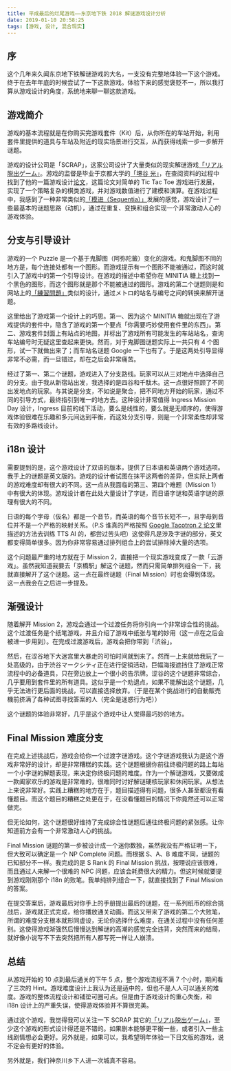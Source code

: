 ```yaml
---
title: 平成最后的烂尾游戏——东京地下铁 2018 解谜游戏设计分析
date: 2019-01-10 20:58:25
tags: [游戏, 设计, 混合现实]
---
```


## 序

这个几年来久闻东京地下铁解谜游戏的大名，一支没有完整地体验一下这个游戏。终于在去年年底的时候尝试了一下这款游戏。体验下来的感觉褒贬不一，所以我打算从游戏设计的角度，系统地来聊一聊这款游戏。

## 游戏简介

游戏的基本流程就是在你购买完游戏套件（Kit）后，从你所在的车站开始，利用套件里提供的道具与车站及附近的现实场景进行交互，从而获得线索一步一步解开谜题。

游戏的设计公司是「SCRAP」，这家公司设计了大量类似的现实解谜游戏[「リアル脱出ゲーム」](http://realdgame.jp/)。游戏的监督是毕业于京都大学的[「堺谷 光」](https://www.facebook.com/hikaru.sakaidani)，在查阅资料的过程中找到了他的一篇游戏设计[论文](https://arxiv.org/pdf/1306.4884.pdf)，这篇论文对简单的 Tic Tac Toe 游戏进行发展，实现了一个策略复杂的棋类游戏，并对游戏数值进行了建模和演算。在游戏过程中，我感到了一种非常类似的[「模进（Sequentia）」](https://zh.wikipedia.org/zh/%E6%A8%A1%E8%BF%9B)发展的感觉，游戏设计了一些最基本的谜题思路（动机），通过在重复、变换和组合实现一个非常激动人心的游戏体验。

## 分支与引导设计

游戏的一个 Puzzle 是一个基于鬼脚图（阿弥陀籤）变化的游戏。和鬼脚图不同的地方是，每个连接处都有一个图形。而游戏提示有一个图形不能被通过，而这时就引入了游戏中的第一个引导设计。在游戏的描述中希望你在 MINITIA 糖上找到一个黑色的图形，而这个图形就是那个不能被通过的图形。游戏的第二个谜题则是和网站上的[「練習問題」](http://realdgame.jp/chikanazo/5/renshu/index.html)类似的设计，通过メトロ的站名与编号之间的转换来解开谜题。

这里给出了游戏第一个设计上的巧思。第一、因为这个 MINITIA 糖就出现在了游戏提供的套件中，隐含了游戏的第一个要点「你需要巧妙使用套件里的东西」。第二、游戏套件封面上有站点的地图，并标出了游戏所有可能发生的车站站名，查询车站编号时无疑这里查起来更快。然而，对于鬼脚图谜题实际上一共只有 4 个图形，试一下就做出来了；而车站名谜题 Google 一下也有了。于是这两处引导显得非常不必需，而一旦错过，却在之后会非常痛苦。

经过了第一、第二个谜题，游戏进入了分支路线。玩家可以从三对地点中选择自己的分支。由于我从新宿站出发，我选择的是四谷和千駄木。这一点很好照顾了不同出发地点的玩家。与其说是分支，不如说是聚合，把不同地方开始的玩家，通过不同的引导方式，最终指引到唯一的地方去。这种设计非常值得 Ingress Mission Day 设计，Ingress 目前的线下活动，要么是线性的，要么就是无顺序的，使得游戏体验很难在乐趣和多元间达到平衡，而这处分支引导，则是一个非常柔性却非常有效的多路线设计。

## i18n 设计

需要提到的是，这个游戏设计了双语的版本，提供了日本语和英语两个游戏选项。我手上的谜题是英文版的。游戏的设计者试图在抹平这两者的差异，但实际上两者的游戏难度却有很大的不同。这一点从我面临的第三、第四个难题（Mission 1）中有很大的体现。游戏设计者在此处大量设计了字谜，而日语字谜和英语字谜的原理有很大的不同。

日语的每个字母（仮名）都是一个音节，而英语的每个音节长短不一，且字母到音位并不是一个严格的映射关系。（P.S 谁真的严格按照 [Google Tacotron 2 论文](https://ai.googleblog.com/2017/12/tacotron-2-generating-human-like-speech.html)里描述的方法去训练 TTS AI 的，都尝过苦头吧）这使得凡是涉及字谜的部分，英文都变得简单很多。因为你非常容易通过排列组合上的尝试排除掉大量的选项。

这个问题最严重的地方就在于 Mission 2，直接把一个现实游戏变成了一款「云游戏」。虽然我知道我要去「京橋駅」解这个谜题，然而只需简单排列组合一下，我就直接解开了这个谜题。这一点在最终谜题（Final Mission）时也会得到体现。这一点我会在之后进一步提及。

## 渐强设计

随着解开 Mission 2，游戏会通过一个过渡任务将你引向一个非常综合性的挑战。这个过渡任务是个纸笔游戏，并且介绍了游戏中纸张与笔的妙用（这一点在之后会被进一步用到）。在完成过渡游戏后，游戏会把你带到「渋谷」。

然后，在涩谷地下大迷宫里大暴走的可怕时间就到来了。然而一上来就给我玩了一处高级的，由于渋谷マークシティ正在进行促销活动，巨幅海报遮挡住了游戏正常流程中的必备道具，只在旁边放上一个很小的告示牌。涩谷的这个谜题非常综合，几乎要用到套件里的所有道具。这似乎是一个劝退点，如果不能解出这个谜题，几乎无法进行更后面的挑战，可以直接选择放弃。（于是在某个挑战进行的自動販売機前挤满了各种试图寻找答案的人（完全是迷惑行为吧））

这个谜题的体验非常好，几乎是这个游戏中让人觉得最巧妙的地方。

## Final Mission 难度分支

在完成上述挑战后，游戏会给你一个过渡字谜游戏。这个字谜游戏我认为是这个游戏非常好的设计，却是非常糟糕的实践。这个谜题根据你前往终极问题的路上每站一个小字谜的解题表现，来决定你终极问题的难度。作为一个解谜游戏，又要做成一款阖家欢乐的游戏是非常难的，很难同时讨好解谜硬核玩家和休闲玩家。从想法上来说非常好。实践上糟糕的地方在于，题目描述得有问题，很多人甚至都没有看懂题目。而这个题目的糟糕之处更在于，在没看懂题目的情况下你竟然还可以正常做完。

但无论如何，这个谜题很好维持了完成综合性谜题后通往终极问题的紧张感。让你知道前方会有一个非常激动人心的挑战。

Final Mission 谜题的第一步被设计成一个迷你数独，虽然我没有严格证明一下，但大致可以确定是一个 NP Complete 问题。而根据 S、A、B 难度不同，谜题的已知部分不一样。我完成的是 S Rank 的 Final Mission 挑战，按理说应该很难，而且通过人来解一个很难的 NPC 问题，应该会耗费很大的精力。但这时候就要提到游戏刚刚那个 i18n 的败笔。我单纯排列组合一下，就直接找到了 Final Mission 的答案。

在提交答案后，游戏最后对你手上的手册提出最后的谜题，在一系列纸币的综合挑战后，游戏就正式完成，给你播放通关动画。而这又带来了游戏的第二个大败笔，所谓的难度分支根本就形同虚设，无论你选择什么难度，在通关过程中没有任何差别。这使得游戏渐强然后慢慢达到解谜的高潮的感觉完全违背，突然而来的结局，就好像小说写不下去突然把所有人都写死一样让人崩溃。

## 总结

从游戏开始的 10 点到最后通关的下午 5 点，整个游戏流程不满 7 个小时，期间看了三次的 Hint。游戏难度设计上我认为还是适中的，但也不是人人可以通关的难度。游戏的整体流程设计和铺垫可圈可点。但是由于游戏设计的重心失衡，和 i18n 设计上的严重失误，使得游戏体验并不算很完美。

通过这个游戏，我觉得我可以关注一下 SCRAP 其它的[「リアル脱出ゲーム」](http://realdgame.jp/)，至少这个游戏的形式设计得还是不错的。如果剧本能够更平衡一些，或者引入一些主线剧情想必会更好。另外就是，如果可以，我希望明年体验一下日文版的游戏，说不定会有更好的体验。

另外就是，我们神奈川乡下人进一次城真不容易。
